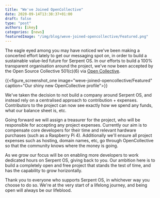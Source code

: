```yaml
---
title: "We've Joined OpenCollective"
date: 2020-09-14T13:38:37+01:00
draft: false
type: "post"
authors: [ikey]
categories: [news]
featuredImage: "/img/blog/weve-joined-opencollective/Featured.png"
---
```


The eagle eyed among you may have noticed we've been making a concerted effort
lately to get our messaging spot on, in order to build a sustainable value-led
future for Serpent OS. In our efforts to build a 100% transparent organisation
around the project, we've now been accepted by the Open Source Collective 501(c)(6)
via [Open Collective](https://opencollective.com/serpent-os).

{{<figure_screenshot_one image="weve-joined-opencollective/Featured" caption="Our shiny new OpenCollective profile">}}

We've taken the decision to not build a company around Serpent OS, and instead
rely on a centralised approach to contribution + expenses. Contributors to the
project can now see exactly how we spend any funds, what our balance sheet is,
etc.

Going forward we will assign a treasurer for the project, who will be responsible
for accepting any project expenses. Currently our aim is to compensate core
developers for their time and relevant hardware purchases (such as a Raspberry Pi 4).
Additionally we'll ensure all project expenses such as hosting, domain names, etc,
go through OpenCollective so that the community knows where the money is going.

As we grow our focus will be on enabling more developers to work dedicated hours
on Serpent OS, giving back to you. Our ambition here is to build a completely
open and free project that stands the test of time, and has the capability to
grow horizontally.

Thank you to everyone who supports Serpent OS, in whichever way you choose to do
so. We're at the very start of a lifelong journey, and being open will always be
our lifeblood.
